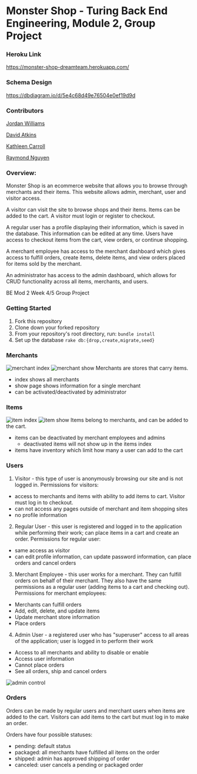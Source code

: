 # Monster Shop - Turing Back End Engineering, Module 2, Group Project
### Heroku Link
https://monster-shop-dreamteam.herokuapp.com/

### Schema Design
https://dbdiagram.io/d/5e4c68d49e76504e0ef19d9d

### Contributors
[Jordan Williams](https://github.com/iEv0lv3)

[David Atkins](https://github.com/d-atkins)

[Kathleen Carroll](https://github.com/kathleen-carroll)

[Raymond Nguyen](https://github.com/itemniner)

### Overview:
Monster Shop is an ecommerce website that allows you to browse through merchants and their items. This website allows admin, merchant, user and visitor access.

A visitor can visit the site to browse shops and their items. Items can be added to the cart. A visitor must login or register to checkout.

A regular user has a profile displaying their information, which is saved in the database. This information can be edited at any time. Users have access to checkout items from the cart, view orders, or continue shopping.

A merchant employee has access to the merchant dashboard which gives access to fulfill orders, create items, delete items, and view orders placed for items sold by the merchant.

An administrator has access to the admin dashboard, which allows for CRUD functionality across all items, merchants, and users.

BE Mod 2 Week 4/5 Group Project

### Getting Started
1. Fork this repository
2. Clone down your forked repository
3. From your repository's root directory, run:
`bundle install`
4. Set up the database
`rake db:{drop,create,migrate,seed}`

### Merchants
![merchant index](https://files.slack.com/files-pri/T029P2S9M-FUP6YNHAB/screen_shot_2020-02-27_at_8.11.02_pm.png)
![merchant show](https://files.slack.com/files-pri/T029P2S9M-FUMB1PUQ0/screen_shot_2020-02-27_at_8.11.51_pm.png)
Merchants are stores that carry items.
- index shows all merchants
- show page shows information for a single merchant
- can be activated/deactivated by administrator

### Items
![item index](https://files.slack.com/files-pri/T029P2S9M-FULT4DJ3W/screen_shot_2020-02-27_at_8.13.09_pm.png)
![item show](https://files.slack.com/files-pri/T029P2S9M-FU8H9F5PC/screen_shot_2020-02-27_at_8.12.35_pm.png)
Items belong to merchants, and can be added to the cart.
- items can be deactivated by merchant employees and admins
  - deactivated items will not show up in the items index
- items have inventory which limit how many a user can add to the cart

### Users
1. Visitor - this type of user is anonymously browsing our site and is not logged in. Permissions for visitors:
  - access to merchants and items with ability to add items to cart.  Visitor must log in to checkout.
  - can not access any pages outside of merchant and item shopping sites
  - no profile information
2. Regular User - this user is registered and logged in to the application while performing their work; can place items in a cart and create an order. Permissions for regular user:
  - same access as visitor
  - can edit profile information, can update password information, can place orders and cancel orders
3. Merchant Employee - this user works for a merchant. They can fulfill orders on behalf of their merchant. They also have the same permissions as a regular user (adding items to a cart and checking out). Permissions for merchant employees:
  - Merchants can fulfill orders
  - Add, edit, delete, and update items
  - Update merchant store information
  - Place orders
4. Admin User - a registered user who has "superuser" access to all areas of the application; user is logged in to perform their work
  - Access to all merchants and ability to disable or enable
  - Access user information
  - Cannot place orders
  - See all orders, ship and cancel orders
  
  ![admin control](https://slack-imgs.com/?c=1&o1=ro&url=https%3A%2F%2Fmedia.giphy.com%2Fmedia%2FQuCiMbc7FWAy2bxWUO%2Fgiphy.gif)
  

### Orders
Orders can be made by regular users and merchant users when items are added to the cart.
Visitors can add items to the cart but must log in to make an order.

Orders have four possible statuses:
- pending: default status
- packaged: all merchants have fulfilled all items on the order
- shipped: admin has approved shipping of order
- canceled: user cancels a pending or packaged order
